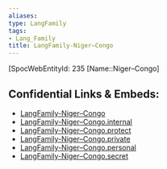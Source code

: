 ```yaml
---
aliases: 
type: LangFamily
tags: 
- Lang_Family
title: LangFamily-Niger–Congo
---
```

[SpocWebEntityId: 235
[Name::Niger–Congo]



## Confidential Links & Embeds: 
- [LangFamily-Niger–Congo](../../../_public/lang/Family/LangFamily-Niger%E2%80%93Congo.md) 
- [LangFamily-Niger–Congo.internal](../../../_internal/lang/Family/LangFamily-Niger%E2%80%93Congo.internal.md) 
- [LangFamily-Niger–Congo.protect](../../../_protect/lang/Family/LangFamily-Niger%E2%80%93Congo.protect.md) 
- [LangFamily-Niger–Congo.private](../../../_private/lang/Family/LangFamily-Niger%E2%80%93Congo.private.md) 
- [LangFamily-Niger–Congo.personal](../../../_personal/lang/Family/LangFamily-Niger%E2%80%93Congo.personal.md) 
- [LangFamily-Niger–Congo.secret](../../../_secret/lang/Family/LangFamily-Niger%E2%80%93Congo.secret.md) 
